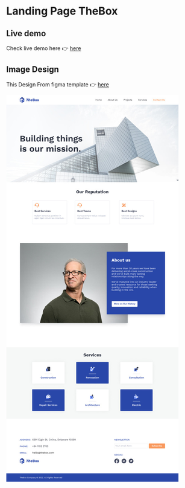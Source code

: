 # Landing Page TheBox

## Live demo

Check live demo here 👉️ [here]( https://thebox-fga.netlify.app/ )



## Image Design 
This Design From figma template 👉️ [here]( https://www.figma.com/file/tqiisSSQfdAmNcfyVCpdiD/Responsive%2FComponents-Landing-Page---Construction-Company-(Community) )

![Test Image 3](/design.jpg)


